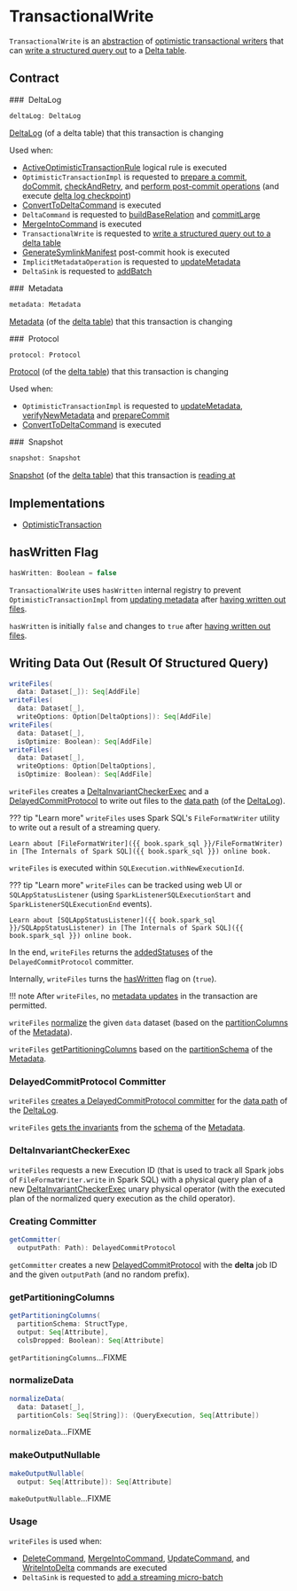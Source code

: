 # TransactionalWrite

`TransactionalWrite` is an [abstraction](#contract) of [optimistic transactional writers](#implementations) that can [write a structured query out](#writeFiles) to a [Delta table](#deltaLog).

## Contract

### <span id="deltaLog"> DeltaLog

```scala
deltaLog: DeltaLog
```

[DeltaLog](DeltaLog.md) (of a delta table) that this transaction is changing

Used when:

* [ActiveOptimisticTransactionRule](ActiveOptimisticTransactionRule.md) logical rule is executed
* `OptimisticTransactionImpl` is requested to [prepare a commit](OptimisticTransactionImpl.md#prepareCommit), [doCommit](OptimisticTransactionImpl.md#doCommit), [checkAndRetry](OptimisticTransactionImpl.md#checkAndRetry), and [perform post-commit operations](OptimisticTransactionImpl.md#postCommit) (and execute [delta log checkpoint](Checkpoints.md#checkpoint))
* [ConvertToDeltaCommand](commands/convert/ConvertToDeltaCommand.md) is executed
* `DeltaCommand` is requested to [buildBaseRelation](commands/DeltaCommand.md#buildBaseRelation) and [commitLarge](commands/DeltaCommand.md#commitLarge)
* [MergeIntoCommand](commands/MergeIntoCommand.md) is executed
* `TransactionalWrite` is requested to [write a structured query out to a delta table](#writeFiles)
* [GenerateSymlinkManifest](GenerateSymlinkManifest.md) post-commit hook is executed
* `ImplicitMetadataOperation` is requested to [updateMetadata](ImplicitMetadataOperation.md#updateMetadata)
* `DeltaSink` is requested to [addBatch](DeltaSink.md#addBatch)

### <span id="metadata"> Metadata

```scala
metadata: Metadata
```

[Metadata](Metadata.md) (of the [delta table](#deltaLog)) that this transaction is changing

### <span id="protocol"> Protocol

```scala
protocol: Protocol
```

[Protocol](Protocol.md) (of the [delta table](#deltaLog)) that this transaction is changing

Used when:

* `OptimisticTransactionImpl` is requested to [updateMetadata](OptimisticTransactionImpl.md#updateMetadata), [verifyNewMetadata](OptimisticTransactionImpl.md#verifyNewMetadata) and [prepareCommit](OptimisticTransactionImpl.md#prepareCommit)
* [ConvertToDeltaCommand](commands/convert/ConvertToDeltaCommand.md) is executed

### <span id="snapshot"> Snapshot

```scala
snapshot: Snapshot
```

[Snapshot](Snapshot.md) (of the [delta table](#deltaLog)) that this transaction is [reading at](OptimisticTransactionImpl.md#readVersion)

## Implementations

* [OptimisticTransaction](OptimisticTransaction.md)

## <span id="hasWritten"> hasWritten Flag

```scala
hasWritten: Boolean = false
```

`TransactionalWrite` uses `hasWritten` internal registry to prevent `OptimisticTransactionImpl` from [updating metadata](OptimisticTransactionImpl.md#updateMetadata) after [having written out files](#writeFiles).

`hasWritten` is initially `false` and changes to `true` after [having written out files](#writeFiles).

## <span id="writeFiles"> Writing Data Out (Result Of Structured Query)

```scala
writeFiles(
  data: Dataset[_]): Seq[AddFile]
writeFiles(
  data: Dataset[_],
  writeOptions: Option[DeltaOptions]): Seq[AddFile]
writeFiles(
  data: Dataset[_],
  isOptimize: Boolean): Seq[AddFile]
writeFiles(
  data: Dataset[_],
  writeOptions: Option[DeltaOptions],
  isOptimize: Boolean): Seq[AddFile]
```

`writeFiles` creates a [DeltaInvariantCheckerExec](DeltaInvariantCheckerExec.md) and a [DelayedCommitProtocol](DelayedCommitProtocol.md) to write out files to the [data path](DeltaLog.md#dataPath) (of the [DeltaLog](#deltaLog)).

??? tip "Learn more"
    `writeFiles` uses Spark SQL's `FileFormatWriter` utility to write out a result of a streaming query.

    Learn about [FileFormatWriter]({{ book.spark_sql }}/FileFormatWriter) in [The Internals of Spark SQL]({{ book.spark_sql }}) online book.

`writeFiles` is executed within `SQLExecution.withNewExecutionId`.

??? tip "Learn more"
    `writeFiles` can be tracked using web UI or `SQLAppStatusListener` (using `SparkListenerSQLExecutionStart` and `SparkListenerSQLExecutionEnd` events).

    Learn about [SQLAppStatusListener]({{ book.spark_sql }}/SQLAppStatusListener) in [The Internals of Spark SQL]({{ book.spark_sql }}) online book.

In the end, `writeFiles` returns the [addedStatuses](DelayedCommitProtocol.md#addedStatuses) of the `DelayedCommitProtocol` committer.

Internally, `writeFiles` turns the [hasWritten](#hasWritten) flag on (`true`).

!!! note
    After `writeFiles`, no [metadata updates](OptimisticTransactionImpl.md#updateMetadata-AssertionError-hasWritten) in the transaction are permitted.

`writeFiles` [normalize](#normalizeData) the given `data` dataset (based on the [partitionColumns](Metadata.md#partitionColumns) of the [Metadata](OptimisticTransactionImpl.md#metadata)).

`writeFiles` [getPartitioningColumns](#getPartitioningColumns) based on the [partitionSchema](Metadata.md#partitionSchema) of the [Metadata](OptimisticTransactionImpl.md#metadata).

### <span id="writeFiles-committer"> DelayedCommitProtocol Committer

`writeFiles` [creates a DelayedCommitProtocol committer](#getCommitter) for the [data path](DeltaLog.md#dataPath) of the [DeltaLog](#deltaLog).

`writeFiles` [gets the invariants](Invariants.md#getFromSchema) from the [schema](Metadata.md#schema) of the [Metadata](OptimisticTransactionImpl.md#metadata).

### <span id="writeFiles-DeltaInvariantCheckerExec"><span id="writeFiles-FileFormatWriter"> DeltaInvariantCheckerExec

`writeFiles` requests a new Execution ID (that is used to track all Spark jobs of `FileFormatWriter.write` in Spark SQL) with a physical query plan of a new [DeltaInvariantCheckerExec](DeltaInvariantCheckerExec.md) unary physical operator (with the executed plan of the normalized query execution as the child operator).

### <span id="getCommitter"> Creating Committer

```scala
getCommitter(
  outputPath: Path): DelayedCommitProtocol
```

`getCommitter` creates a new [DelayedCommitProtocol](DelayedCommitProtocol.md) with the **delta** job ID and the given `outputPath` (and no random prefix).

### <span id="getPartitioningColumns"> getPartitioningColumns

```scala
getPartitioningColumns(
  partitionSchema: StructType,
  output: Seq[Attribute],
  colsDropped: Boolean): Seq[Attribute]
```

`getPartitioningColumns`...FIXME

### <span id="normalizeData"> normalizeData

```scala
normalizeData(
  data: Dataset[_],
  partitionCols: Seq[String]): (QueryExecution, Seq[Attribute])
```

`normalizeData`...FIXME

### <span id="makeOutputNullable"> makeOutputNullable

```scala
makeOutputNullable(
  output: Seq[Attribute]): Seq[Attribute]
```

`makeOutputNullable`...FIXME

### <span id="writeFiles-usage"> Usage

`writeFiles` is used when:

* [DeleteCommand](commands/delete/DeleteCommand.md), [MergeIntoCommand](commands/MergeIntoCommand.md), [UpdateCommand](commands/UpdateCommand.md), and [WriteIntoDelta](commands/WriteIntoDelta.md) commands are executed
* `DeltaSink` is requested to [add a streaming micro-batch](DeltaSink.md#addBatch)
